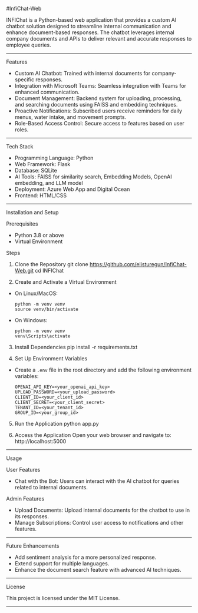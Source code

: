 #InfiChat-Web

INFIChat is a Python-based web application that provides a custom AI chatbot solution designed to streamline internal communication and enhance document-based responses. The chatbot leverages internal company documents and APIs to deliver relevant and accurate responses to employee queries.

---

Features

- Custom AI Chatbot: Trained with internal documents for company-specific responses.
- Integration with Microsoft Teams: Seamless integration with Teams for enhanced communication.
- Document Management: Backend system for uploading, processing, and searching documents using FAISS and embedding techniques.
- Proactive Notifications: Subscribed users receive reminders for daily menus, water intake, and movement prompts.
- Role-Based Access Control: Secure access to features based on user roles.

---

Tech Stack

- Programming Language: Python
- Web Framework: Flask
- Database: SQLite
- AI Tools: FAISS for similarity search, Embedding Models, OpenAI embedding, and LLM model
- Deployment: Azure Web App and Digital Ocean
- Frontend: HTML/CSS

---

Installation and Setup

Prerequisites

- Python 3.8 or above
- Virtual Environment

Steps

1. Clone the Repository
git clone https://github.com/elisturegun/InfiChat-Web.git 
cd INFIChat

2. Create and Activate a Virtual Environment
- On Linux/MacOS:
  ```
  python -m venv venv
  source venv/bin/activate
  ```
- On Windows:
  ```
  python -m venv venv
  venv\Scripts\activate
  ```

3. Install Dependencies
pip install -r requirements.txt

4. Set Up Environment Variables
- Create a `.env` file in the root directory and add the following environment variables:
  ```
  OPENAI_API_KEY=<your_openai_api_key>
  UPLOAD_PASSWORD=<your_upload_password>
  CLIENT_ID=<your_client_id>
  CLIENT_SECRET=<your_client_secret>
  TENANT_ID=<your_tenant_id>
  GROUP_ID=<your_group_id>
  ```

5. Run the Application
python app.py


6. Access the Application
Open your web browser and navigate to:
http://localhost:5000

---

Usage

User Features
- Chat with the Bot: Users can interact with the AI chatbot for queries related to internal documents.

Admin Features
- Upload Documents: Upload internal documents for the chatbot to use in its responses.
- Manage Subscriptions: Control user access to notifications and other features.

---

Future Enhancements

- Add sentiment analysis for a more personalized response.
- Extend support for multiple languages.
- Enhance the document search feature with advanced AI techniques.

---

License

This project is licensed under the MIT License.

---
